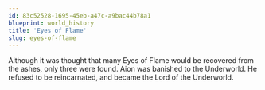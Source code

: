 ```yaml
---
id: 83c52528-1695-45eb-a47c-a9bac44b78a1
blueprint: world_history
title: 'Eyes of Flame'
slug: eyes-of-flame
---
```

Although it was thought that many Eyes of Flame would be recovered from the ashes, only three were found. Aion was banished to the Underworld. He refused to be reincarnated, and became the Lord of the Underworld.